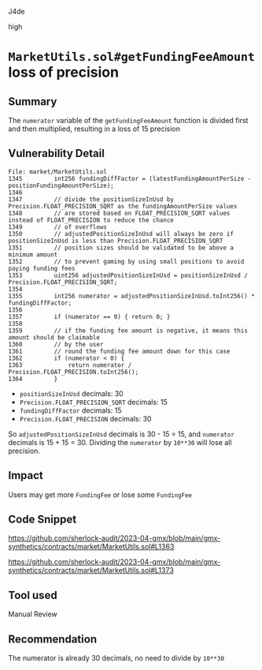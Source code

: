 J4de

high

# `MarketUtils.sol#getFundingFeeAmount` loss of precision

## Summary

The `numerator` variable of the `getFundingFeeAmount` function is divided first and then multiplied, resulting in a loss of 15 precision

## Vulnerability Detail

```solidity
File: market/MarketUtils.sol
1345         int256 fundingDiffFactor = (latestFundingAmountPerSize - positionFundingAmountPerSize);
1346
1347         // divide the positionSizeInUsd by Precision.FLOAT_PRECISION_SQRT as the fundingAmountPerSize values
1348         // are stored based on FLOAT_PRECISION_SQRT values instead of FLOAT_PRECISION to reduce the chance
1349         // of overflows
1350         // adjustedPositionSizeInUsd will always be zero if positionSizeInUsd is less than Precision.FLOAT_PRECISION_SQRT
1351         // position sizes should be validated to be above a minimum amount
1352         // to prevent gaming by using small positions to avoid paying funding fees
1353         uint256 adjustedPositionSizeInUsd = positionSizeInUsd / Precision.FLOAT_PRECISION_SQRT;
1354
1355         int256 numerator = adjustedPositionSizeInUsd.toInt256() * fundingDiffFactor;
1356
1357         if (numerator == 0) { return 0; }
1358
1359         // if the funding fee amount is negative, it means this amount should be claimable
1360         // by the user
1361         // round the funding fee amount down for this case
1362         if (numerator < 0) {
1363             return numerator / Precision.FLOAT_PRECISION.toInt256();
1364         }
```

- `positionSizeInUsd` decimals: 30
- `Precision.FLOAT_PRECISION_SQRT` decimals: 15
- `fundingDiffFactor` decimals: 15
- `Precision.FLOAT_PRECISION` decimals: 30

So `adjustedPositionSizeInUsd` decimals is 30 - 15 = 15, and `numerator` decimals is 15 + 15 = 30. Dividing the `numerator` by `10**30` will lose all precision.

## Impact

Users may get more `FundingFee` or lose some `FundingFee`

## Code Snippet

https://github.com/sherlock-audit/2023-04-gmx/blob/main/gmx-synthetics/contracts/market/MarketUtils.sol#L1363

https://github.com/sherlock-audit/2023-04-gmx/blob/main/gmx-synthetics/contracts/market/MarketUtils.sol#L1373

## Tool used

Manual Review

## Recommendation

The numerator is already 30 decimals, no need to divide by `10**30`
